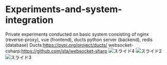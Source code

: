 # Experiments-and-system-integration
Private experiments conducted on basic system consisting of nginx (reverse-proxy), vue (frontend), ducts python server (backend), redis (database)
Ducts:https://pypi.org/project/ducts/ websocket-csharp:https://github.com/sta/websocket-sharp
![スライド4](https://user-images.githubusercontent.com/106264576/170354559-7baf7770-89ce-419a-8a22-9348e015fa0e.PNG)
![スライド2](https://user-images.githubusercontent.com/106264576/170354796-e0d42719-33a7-4e22-93b1-f0a5396411a4.PNG)
![スライド3](https://user-images.githubusercontent.com/106264576/170354810-02766354-6282-4361-8448-78c357bf77a8.PNG)
